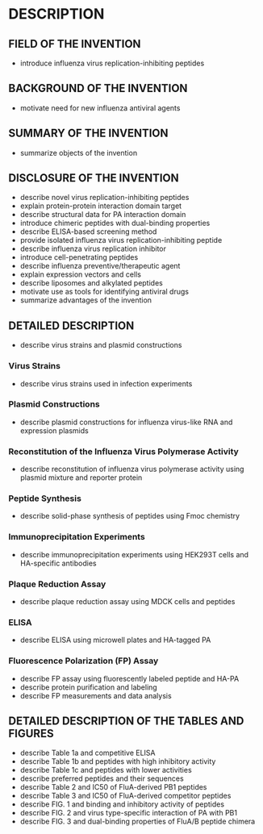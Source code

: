# DESCRIPTION

## FIELD OF THE INVENTION

- introduce influenza virus replication-inhibiting peptides

## BACKGROUND OF THE INVENTION

- motivate need for new influenza antiviral agents

## SUMMARY OF THE INVENTION

- summarize objects of the invention

## DISCLOSURE OF THE INVENTION

- describe novel virus replication-inhibiting peptides
- explain protein-protein interaction domain target
- describe structural data for PA interaction domain
- introduce chimeric peptides with dual-binding properties
- describe ELISA-based screening method
- provide isolated influenza virus replication-inhibiting peptide
- describe influenza virus replication inhibitor
- introduce cell-penetrating peptides
- describe influenza preventive/therapeutic agent
- explain expression vectors and cells
- describe liposomes and alkylated peptides
- motivate use as tools for identifying antiviral drugs
- summarize advantages of the invention

## DETAILED DESCRIPTION

- describe virus strains and plasmid constructions

### Virus Strains

- describe virus strains used in infection experiments

### Plasmid Constructions

- describe plasmid constructions for influenza virus-like RNA and expression plasmids

### Reconstitution of the Influenza Virus Polymerase Activity

- describe reconstitution of influenza virus polymerase activity using plasmid mixture and reporter protein

### Peptide Synthesis

- describe solid-phase synthesis of peptides using Fmoc chemistry

### Immunoprecipitation Experiments

- describe immunoprecipitation experiments using HEK293T cells and HA-specific antibodies

### Plaque Reduction Assay

- describe plaque reduction assay using MDCK cells and peptides

### ELISA

- describe ELISA using microwell plates and HA-tagged PA

### Fluorescence Polarization (FP) Assay

- describe FP assay using fluorescently labeled peptide and HA-PA
- describe protein purification and labeling
- describe FP measurements and data analysis

## DETAILED DESCRIPTION OF THE TABLES AND FIGURES

- describe Table 1a and competitive ELISA
- describe Table 1b and peptides with high inhibitory activity
- describe Table 1c and peptides with lower activities
- describe preferred peptides and their sequences
- describe Table 2 and IC50 of FluA-derived PB1 peptides
- describe Table 3 and IC50 of FluA-derived competitor peptides
- describe FIG. 1 and binding and inhibitory activity of peptides
- describe FIG. 2 and virus type-specific interaction of PA with PB1
- describe FIG. 3 and dual-binding properties of FluA/B peptide chimera

